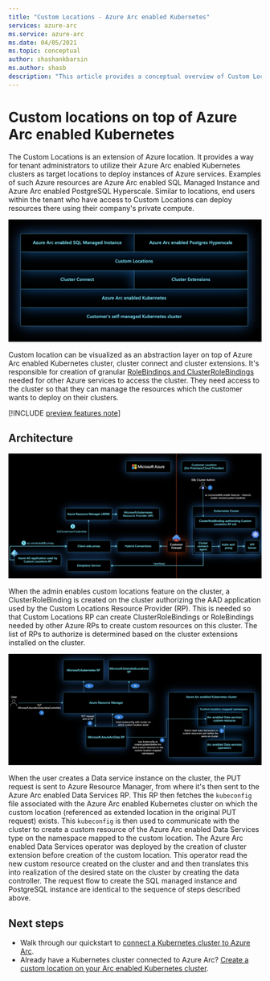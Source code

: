 ```yaml
---
title: "Custom Locations - Azure Arc enabled Kubernetes"
services: azure-arc
ms.service: azure-arc
ms.date: 04/05/2021
ms.topic: conceptual
author: shashankbarsin
ms.author: shasb
description: "This article provides a conceptual overview of Custom Locations capability of Azure Arc enabled Kubernetes"
---
```


# Custom locations on top of Azure Arc enabled Kubernetes

The Custom Locations is an extension of Azure location. It provides a way for tenant administrators to utilize their Azure Arc enabled Kubernetes clusters as target locations to deploy instances of Azure services. Examples of such Azure resources are Azure Arc enabled SQL Managed Instance and Azure Arc enabled PostgreSQL Hyperscale. Similar to locations, end users within the tenant who have access to Custom Locations can deploy resources there using their company's private compute.

[ ![Arc platform layers](./media/conceptual-arc-platform-layers.png) ](./media/conceptual-arc-platform-layers.png#lightbox)

Custom location can be visualized as an abstraction layer on top of Azure Arc enabled Kubernetes cluster, cluster connect and cluster extensions. It's responsible for creation of granular [RoleBindings and ClusterRoleBindings](https://kubernetes.io/docs/reference/access-authn-authz/rbac/#rolebinding-and-clusterrolebinding) needed for other Azure services to access the cluster. They need access to the cluster so that they can manage the resources which the customer wants to deploy on their clusters.

[!INCLUDE [preview features note](./includes/preview/preview-callout.md)]

## Architecture

[ ![Enable custom locations](./media/conceptual-custom-locations-enable.png) ](./media/conceptual-custom-locations-enable.png#lightbox)

When the admin enables custom locations feature on the cluster, a ClusterRoleBinding is created on the cluster authorizing the AAD application used by the Custom Locations Resource Provider (RP). This is needed so that Custom Locations RP can create ClusterRoleBindings or RoleBindings needed by other Azure RPs to create custom resources on this cluster. The list of RPs to authorize is determined based on the cluster extensions installed on the cluster.

[ ![Use custom locations](./media/conceptual-custom-locations-usage.png) ](./media/conceptual-custom-locations-usage.png#lightbox)

When the user creates a Data service instance on the cluster, the PUT request is sent to Azure Resource Manager, from where it's then sent to the Azure Arc enabled Data Services RP. This RP then fetches the `kubeconfig` file associated with the Azure Arc enabled Kubernetes cluster on which the custom location (referenced as extended location in the original PUT request) exists. This `kubeconfig` is then used to communicate with the cluster to create a custom resource of the Azure Arc enabled Data Services type on the namespace mapped to the custom location. The Azure Arc enabled Data Services operator was deployed by the creation of cluster extension before creation of the custom location. This operator read the new custom resource created on the cluster and and then translates this into realization of the desired state on the cluster by creating the data controller. The request flow to create the SQL managed instance and PostgreSQL instance are identical to the sequence of steps described above.

## Next steps

* Walk through our quickstart to [connect a Kubernetes cluster to Azure Arc](./quickstart-connect-cluster.md).
* Already have a Kubernetes cluster connected to Azure Arc? [Create a custom location on your Arc enabled Kubernetes cluster](./custom-locations.md).